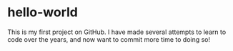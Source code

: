 # hello-world
This is my first project on GitHub. I have made several attempts to learn to code over the years, and now want to commit more time to doing so!
